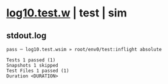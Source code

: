 # [log10.test.w](../../../../../../tests/sdk_tests/math/log10.test.w) | test | sim

## stdout.log
```log
pass ─ log10.test.wsim » root/env0/test:inflight absolute

Tests 1 passed (1)
Snapshots 1 skipped
Test Files 1 passed (1)
Duration <DURATION>
```

